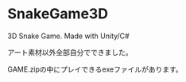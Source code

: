 # SnakeGame3D
3D Snake Game. Made with Unity/C#

アート素材以外全部自分でできました。

GAME.zipの中にプレイできるexeファイルがあります。
